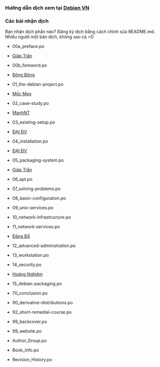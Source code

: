 ﻿### Hướng dẫn dịch xem tại [Debian VN](https://debian-vn.github.io/2016/04/huong-dan-dong-gop-ban-dich-debian-handbook.html)
### Các bài nhận dịch
Bạn nhận dịch phần nào? Đăng ký dịch bằng cách chỉnh sửa README.md.
Nhiều người một bản dịch, không sao cả =D

- 00a_preface.po
 - [Giáp Trần](https://github.com/TxGVNN)

- 00b_foreword.po
 - [Bông Bông](https://github.com/MathenJee)

- 01_the-debian-project.po
 - [Mốc Meo](https://github.com/mocmeo)

- 02_case-study.po
 - [ManhNT](https://github.com/zer0-x)

- 03_existing-setup.po
 - [ĐẠI ĐV](https://github.com/daikk115)

- 04_installation.po
 - [ĐẠI ĐV](https://github.com/daikk115)

- 05_packaging-system.po
 - [Giáp Trần](https://github.com/TxGVNN)

- 06_apt.po


- 07_solving-problems.po


- 08_basic-configuration.po


- 09_unix-services.po


- 10_network-infrastructure.po


- 11_network-services.po
 - [Đăng Đỗ](https://github.com/dnhdang94)


- 12_advanced-administration.po


- 13_workstation.po


- 14_security.po
 - [Hoàng Nghiêm](https://github.com/hoangktmm) 


- 15_debian-packaging.po


- 70_conclusion.po


- 90_derivative-distributions.po


- 92_short-remedial-course.po


- 99_backcover.po


- 99_website.po


- Author_Group.po


- Book_Info.po


- Revision_History.po
